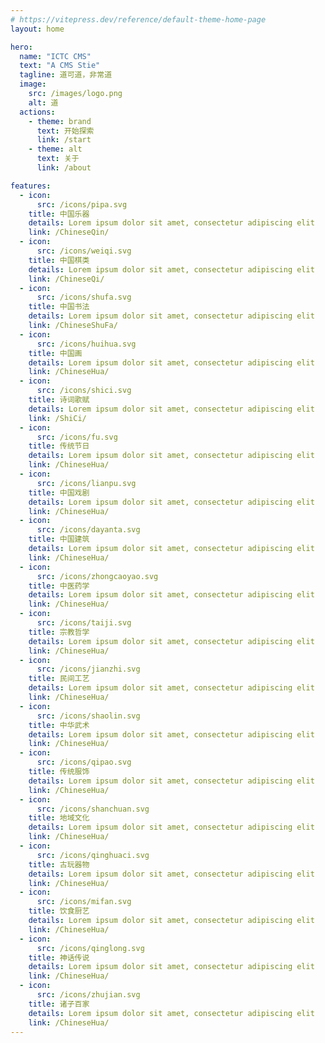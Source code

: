 ```yaml
---
# https://vitepress.dev/reference/default-theme-home-page
layout: home

hero:
  name: "ICTC CMS"
  text: "A CMS Stie"
  tagline: 道可道，非常道
  image:
    src: /images/logo.png
    alt: 道
  actions:
    - theme: brand
      text: 开始探索
      link: /start
    - theme: alt
      text: 关于
      link: /about

features:
  - icon:
      src: /icons/pipa.svg
    title: 中国乐器
    details: Lorem ipsum dolor sit amet, consectetur adipiscing elit
    link: /ChineseQin/
  - icon:
      src: /icons/weiqi.svg
    title: 中国棋类
    details: Lorem ipsum dolor sit amet, consectetur adipiscing elit
    link: /ChineseQi/
  - icon:
      src: /icons/shufa.svg
    title: 中国书法
    details: Lorem ipsum dolor sit amet, consectetur adipiscing elit
    link: /ChineseShuFa/
  - icon:
      src: /icons/huihua.svg
    title: 中国画
    details: Lorem ipsum dolor sit amet, consectetur adipiscing elit
    link: /ChineseHua/
  - icon:
      src: /icons/shici.svg
    title: 诗词歌赋
    details: Lorem ipsum dolor sit amet, consectetur adipiscing elit
    link: /ShiCi/
  - icon:
      src: /icons/fu.svg
    title: 传统节日
    details: Lorem ipsum dolor sit amet, consectetur adipiscing elit
    link: /ChineseHua/
  - icon:
      src: /icons/lianpu.svg
    title: 中国戏剧
    details: Lorem ipsum dolor sit amet, consectetur adipiscing elit
    link: /ChineseHua/
  - icon:
      src: /icons/dayanta.svg
    title: 中国建筑
    details: Lorem ipsum dolor sit amet, consectetur adipiscing elit
    link: /ChineseHua/
  - icon:
      src: /icons/zhongcaoyao.svg
    title: 中医药学
    details: Lorem ipsum dolor sit amet, consectetur adipiscing elit
    link: /ChineseHua/
  - icon:
      src: /icons/taiji.svg
    title: 宗教哲学
    details: Lorem ipsum dolor sit amet, consectetur adipiscing elit
    link: /ChineseHua/
  - icon:
      src: /icons/jianzhi.svg
    title: 民间工艺
    details: Lorem ipsum dolor sit amet, consectetur adipiscing elit
    link: /ChineseHua/
  - icon:
      src: /icons/shaolin.svg
    title: 中华武术
    details: Lorem ipsum dolor sit amet, consectetur adipiscing elit
    link: /ChineseHua/
  - icon:
      src: /icons/qipao.svg
    title: 传统服饰
    details: Lorem ipsum dolor sit amet, consectetur adipiscing elit
    link: /ChineseHua/
  - icon:
      src: /icons/shanchuan.svg
    title: 地域文化
    details: Lorem ipsum dolor sit amet, consectetur adipiscing elit
    link: /ChineseHua/
  - icon:
      src: /icons/qinghuaci.svg
    title: 古玩器物
    details: Lorem ipsum dolor sit amet, consectetur adipiscing elit
    link: /ChineseHua/
  - icon:
      src: /icons/mifan.svg
    title: 饮食厨艺
    details: Lorem ipsum dolor sit amet, consectetur adipiscing elit
    link: /ChineseHua/
  - icon:
      src: /icons/qinglong.svg
    title: 神话传说
    details: Lorem ipsum dolor sit amet, consectetur adipiscing elit
    link: /ChineseHua/
  - icon:
      src: /icons/zhujian.svg
    title: 诸子百家
    details: Lorem ipsum dolor sit amet, consectetur adipiscing elit
    link: /ChineseHua/
---
```


<!-- <script setup>
  import HelloWorld from './components/HelloWorld.vue';
</script> -->

<!-- <HelloWorld></HelloWorld> -->

